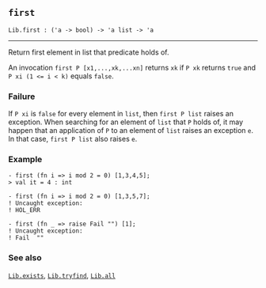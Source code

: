 ## `first`

``` hol4
Lib.first : ('a -> bool) -> 'a list -> 'a
```

------------------------------------------------------------------------

Return first element in list that predicate holds of.

An invocation `first P [x1,...,xk,...xn]` returns `xk` if `P xk` returns
`true` and `P xi (1 <= i < k)` equals `false`.

### Failure

If `P xi` is `false` for every element in `list`, then `first P list`
raises an exception. When searching for an element of `list` that `P`
holds of, it may happen that an application of `P` to an element of
`list` raises an exception `e`. In that case, `first P list` also raises
`e`.

### Example

``` hol4
- first (fn i => i mod 2 = 0) [1,3,4,5];
> val it = 4 : int

- first (fn i => i mod 2 = 0) [1,3,5,7];
! Uncaught exception:
! HOL_ERR

- first (fn _ => raise Fail "") [1];
! Uncaught exception:
! Fail  ""
```

### See also

[`Lib.exists`](#Lib.exists), [`Lib.tryfind`](#Lib.tryfind),
[`Lib.all`](#Lib.all)
